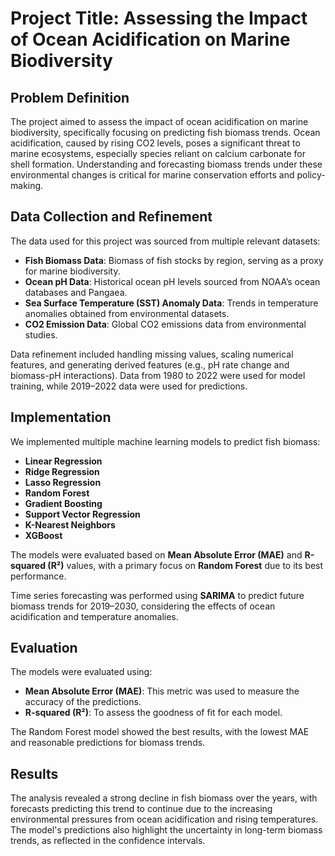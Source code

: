 # Project Title: Assessing the Impact of Ocean Acidification on Marine Biodiversity

## Problem Definition

The project aimed to assess the impact of ocean acidification on marine biodiversity, specifically focusing on predicting fish biomass trends. Ocean acidification, caused by rising CO2 levels, poses a significant threat to marine ecosystems, especially species reliant on calcium carbonate for shell formation. Understanding and forecasting biomass trends under these environmental changes is critical for marine conservation efforts and policy-making.

## Data Collection and Refinement

The data used for this project was sourced from multiple relevant datasets:
- **Fish Biomass Data**: Biomass of fish stocks by region, serving as a proxy for marine biodiversity.
- **Ocean pH Data**: Historical ocean pH levels sourced from NOAA’s ocean databases and Pangaea.
- **Sea Surface Temperature (SST) Anomaly Data**: Trends in temperature anomalies obtained from environmental datasets.
- **CO2 Emission Data**: Global CO2 emissions data from environmental studies.

Data refinement included handling missing values, scaling numerical features, and generating derived features (e.g., pH rate change and biomass-pH interactions). Data from 1980 to 2022 were used for model training, while 2019–2022 data were used for predictions.

## Implementation

We implemented multiple machine learning models to predict fish biomass:
- **Linear Regression**
- **Ridge Regression**
- **Lasso Regression**
- **Random Forest**
- **Gradient Boosting**
- **Support Vector Regression**
- **K-Nearest Neighbors**
- **XGBoost**

The models were evaluated based on **Mean Absolute Error (MAE)** and **R-squared (R²)** values, with a primary focus on **Random Forest** due to its best performance.

Time series forecasting was performed using **SARIMA** to predict future biomass trends for 2019–2030, considering the effects of ocean acidification and temperature anomalies.

## Evaluation

The models were evaluated using:
- **Mean Absolute Error (MAE)**: This metric was used to measure the accuracy of the predictions.
- **R-squared (R²)**: To assess the goodness of fit for each model.

The Random Forest model showed the best results, with the lowest MAE and reasonable predictions for biomass trends.

## Results

The analysis revealed a strong decline in fish biomass over the years, with forecasts predicting this trend to continue due to the increasing environmental pressures from ocean acidification and rising temperatures. The model's predictions also highlight the uncertainty in long-term biomass trends, as reflected in the confidence intervals.
